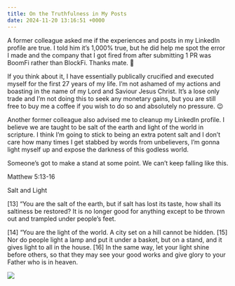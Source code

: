 ```yaml
---
title: On the Truthfulness in My Posts
date: 2024-11-20 13:16:51 +0000
---
```


A former colleague asked me if the experiences and posts in my LinkedIn profile are true. I told him it’s 1,000% true, but he did help me spot the error I made and the company that I got fired from after submitting 1 PR was BoomFi rather than BlockFi. Thanks mate. 🙏 

If you think about it, I have essentially publically crucified and executed myself for the first 27 years of my life. I’m not ashamed of my actions and boasting in the name of my Lord and Saviour Jesus Christ. It’s a lose only trade and I’m not doing this to seek any monetary gains, but you are still free to buy me a coffee if you wish to do so and absolutely no pressure. 😉

Another former colleague also advised me to cleanup my LinkedIn profile. I believe we are taught to be salt of the earth and light of the world in scripture. I think I’m going to stick to being an extra potent salt and I don’t care how many times I get stabbed by words from unbelievers, I’m gonna light myself up and expose the darkness of this godless world.

Someone’s got to make a stand at some point. We can’t keep falling like this.

Matthew 5:13-16

Salt and Light

[13] “You are the salt of the earth, but if salt has lost its taste, how shall its saltiness be restored? It is no longer good for anything except to be thrown out and trampled under people’s feet.

[14] “You are the light of the world. A city set on a hill cannot be hidden. [15] Nor do people light a lamp and put it under a basket, but on a stand, and it gives light to all in the house. [16] In the same way, let your light shine before others, so that they may see your good works and give glory to your Father who is in heaven.

![](/887457dff74a32190cfb3fe30e756a5d.gif)